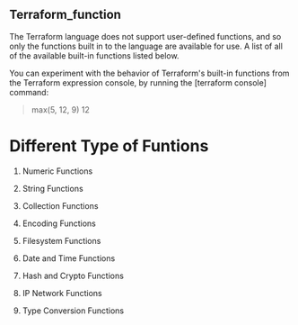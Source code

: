 ## Terraform_function

The Terraform language does not support user-defined functions, and so only the functions built in to the language are available for use. A list of all of the available built-in functions listed below.

You can experiment with the behavior of Terraform's built-in functions from the Terraform expression console, by running the [terraform console] command:

> max(5, 12, 9)
12

# Different Type of Funtions

1. Numeric Functions

2. String Functions

3. Collection Functions

4. Encoding Functions

5. Filesystem Functions

6. Date and Time Functions

7. Hash and Crypto Functions

8. IP Network Functions

9. Type Conversion Functions
